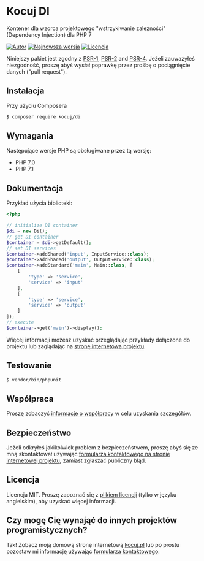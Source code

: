 # Kocuj DI
Kontener dla wzorca projektowego "wstrzykiwanie zależności" (Dependency Injection) dla PHP 7

[![Autor](http://img.shields.io/badge/author-kocuj.pl-blue.svg?style=flat-square)](http://kocuj.pl)
[![Najnowsza wersja](https://img.shields.io/github/release/kocuj/di.svg?style=flat-square)](https://github.com/kocuj/di/releases)
[![Licencja](https://img.shields.io/badge/license-MIT-brightgreen.svg?style=flat-square)](LICENSE.md)

Niniejszy pakiet jest zgodny z [PSR-1](https://github.com/php-fig/fig-standards/blob/master/accepted/PSR-1-basic-coding-standard.md), [PSR-2](https://github.com/php-fig/fig-standards/blob/master/accepted/PSR-2-coding-style-guide.md) and [PSR-4](https://github.com/php-fig/fig-standards/blob/master/accepted/PSR-4-autoloader.md). Jeżeli zauważyłeś niezgodność, proszę abyś wysłał poprawkę przez prośbę o pociągnięcie danych ("pull request").

## Instalacja

Przy użyciu Composera

``` bash
$ composer require kocuj/di
```

## Wymagania

Następujące wersje PHP są obsługiwane przez tą wersję:

* PHP 7.0
* PHP 7.1

## Dokumentacja

Przykład użycia biblioteki:

```php
<?php

// initialize DI container
$di = new Di();
// get DI container
$container = $di->getDefault();
// set DI services
$container->addShared('input', InputService::class);
$container->addShared('output', OutputService::class);
$container->addStandard('main', Main::class, [
    [
        'type' => 'service',
        'service' => 'input'
    ],
    [
        'type' => 'service',
        'service' => 'output'
    ]
]);
// execute
$container->get('main')->display();
```

Więcej informacji możesz uzyskać przeglądając przykłady dołączone do projektu lub zaglądając na [stronę internetową projektu](http://libs.kocuj.pl/en/kocuj-di).

## Testowanie

``` bash
$ vendor/bin/phpunit
```

## Współpraca

Proszę zobaczyć [informacje o współpracy](https://github.com/kocuj/di/blob/master/CONTRIBUTING.pl.md) w celu uzyskania szczegółów.

## Bezpieczeństwo

Jeżeli odkryłeś jakikolwiek problem z bezpieczeństwem, proszę abyś się ze mną skontaktował używając [formularza kontaktowego na stronie internetowej projektu](http://libs.kocuj.pl/pl/kontakt/), zamiast zgłaszać publiczny błąd.

## Licencja

Licencja MIT. Proszę zapoznać się z [plikiem licencji](https://github.com/kocuj/di/blob/master/LICENSE.md) (tylko w języku angielskim), aby uzyskać więcej informacji.

## Czy mogę Cię wynająć do innych projektów programistycznych?

Tak! Zobacz moją domową stronę internetową [kocuj.pl](http://kocuj.pl/) lub po prostu pozostaw mi informację używając [formularza kontaktowego](http://libs.kocuj.pl/en/contact).
